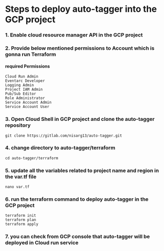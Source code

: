 # Steps to deploy auto-tagger into the GCP project

### 1. Enable cloud resource manager API in the GCP project

### 2. Provide below mentioned permissions to Account which is gonna run Terraform

#### required Permissions
```
Cloud Run Admin
Eventarc Developer
Logging Admin
Project IAM Admin
Pub/Sub Editor
Role Administrator
Service Account Admin
Service Account User
```


### 3.  Open Cloud Shell in GCP project and clone the auto-tagger repository 
```
git clone https://gitlab.com/nisarg13/auto-tagger.git
```


### 4. change directory to auto-tagger/terraform
```
cd auto-tagger/terraform
```

### 5. update all the variables related to project name and region in the var.tf file
```
nano var.tf
```

### 6. run the terraform command to deploy auto-tagger in the GCP project
```
terraform init
terraform plan
terraform apply
```


### 7. you can check from GCP console that auto-tagger will be deployed in Cloud run service


